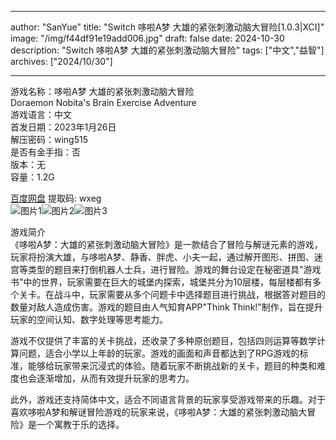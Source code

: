 
---
author: "SanYue"
title: "Switch 哆啦A梦 大雄的紧张刺激动脑大冒险[1.0.3|XCI]"
image: "/img/f44df91e19add006.jpg"
draft: false
date: 2024-10-30
description: "Switch 哆啦A梦 大雄的紧张刺激动脑大冒险"
tags: ["中文","益智"]
archives: ["2024/10/30"]

---

游戏名称：哆啦A梦 大雄的紧张刺激动脑大冒险   
Doraemon Nobita's Brain Exercise Adventure    
游戏语言：中文  
首发日期：2023年1月26日  
解压密码：wing515  
是否有金手指：否  
版本：无   
容量：1.2G

[百度网盘](https://pan.baidu.com/s/1v2UThjXZNPlzehIEod5S8g) 提取码: wxeg  
![图片1](/img/659111917c84ab.jpg)![图片2](/img/00294b555961ae37.jpg)![图片3](/img/2280cc2f163fc33.jpg)  

游戏简介  
《哆啦A梦：大雄的紧张刺激动脑大冒险》是一款结合了冒险与解谜元素的游戏，玩家将扮演大雄，与哆啦A梦、静香、胖虎、小夫一起，通过解开图形、拼图、迷宫等类型的题目来打倒机器人士兵，进行冒险。游戏的舞台设定在秘密道具"游戏书"中的世界，玩家需要在巨大的城堡内探索，城堡共分为10层楼，每层楼都有多个关卡。在战斗中，玩家需要从多个问题卡中选择题目进行挑战，根据答对题目的数量对敌人造成伤害。游戏的题目由人气知育APP"Think Think!"制作，旨在提升玩家的空间认知、数字处理等思考能力。

游戏不仅提供了丰富的关卡挑战，还收录了多种原创题目，包括四则运算等数学计算问题，适合小学以上年龄的玩家。游戏的画面和声音都达到了RPG游戏的标准，能够给玩家带来沉浸式的体验。随着玩家不断挑战新的关卡，题目的种类和难度也会逐渐增加，从而有效提升玩家的思考力。

此外，游戏还支持简体中文，适合不同语言背景的玩家享受游戏带来的乐趣。对于喜欢哆啦A梦和解谜冒险游戏的玩家来说，《哆啦A梦：大雄的紧张刺激动脑大冒险》是一个寓教于乐的选择。
